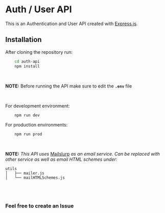 # Auth / User API 
This is an Authentication and User API created with [Express.js](https://expressjs.com/).

## Installation
After cloning the repository run:
```sh
    cd auth-api
    npm install
``` 
<br>

**NOTE:**  Before running the API make sure to edit the **``` .env ```** file

<br>

For development environment: 
```sh
    npm run dev
```
For production environments:
```sh
    npm run prod
```
<br>

**NOTE:** *This API uses* [Mailslurp](https://www.mailslurp.com/) *as an email service. Can be replaced with other service as well as email HTML schemes under:*

```
utils
│   ├── mailer.js
│   └── mailHTMLSchemes.js
```

<br>
<br>

### Feel free to create an Issue